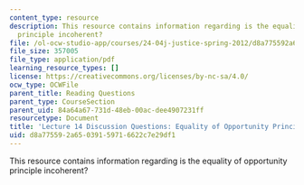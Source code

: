 ```yaml
---
content_type: resource
description: This resource contains information regarding is the equality of opportunity
  principle incoherent?
file: /ol-ocw-studio-app/courses/24-04j-justice-spring-2012/d8a775592a65039159716622c7e29df1_MIT24_04JS12_disc14.pdf
file_size: 357005
file_type: application/pdf
learning_resource_types: []
license: https://creativecommons.org/licenses/by-nc-sa/4.0/
ocw_type: OCWFile
parent_title: Reading Questions
parent_type: CourseSection
parent_uid: 84a64a67-731d-48eb-00ac-dee4907231ff
resourcetype: Document
title: 'Lecture 14 Discussion Questions: Equality of Opportunity Principle'
uid: d8a77559-2a65-0391-5971-6622c7e29df1
---
```

This resource contains information regarding is the equality of opportunity principle incoherent?